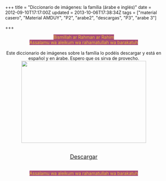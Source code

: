 +++
title = "Diccionario de imágenes: la família (árabe e inglés)"
date = 2012-09-10T17:17:00Z
updated = 2013-10-06T17:38:34Z
tags = ["material casero", "Material AMDUY", "P2", "arabe2", "descargas", "P3", "arabe 3"]

+++

<div dir="ltr" style="text-align: left;" trbidi="on"><div style="text-align: center;"><span style="background-color: #a64d79; color: #f1c232;">Bismillah ar Rahman ar Rahim</span></div><div style="text-align: center;"><span style="background-color: #a64d79; color: #f1c232;">Assalamu wa aleikum wa rahamatullah wa barakatuh</span></div><br /><div class="separator" style="clear: both; text-align: center;">Este diccionario de imágenes sobre la família lo podéis descargar y está en español y en árabe. Espero que os sirva de provecho.</div><div class="separator" style="clear: both; text-align: center;"><a href="http://4.bp.blogspot.com/-RcBup9bywAI/UglfPPa0ZbI/AAAAAAAAFXU/i9aMgo4BWEc/s1600/Untitled-5.jpg" imageanchor="1" style="margin-left: 1em; margin-right: 1em;"><img border="0" src="http://4.bp.blogspot.com/-RcBup9bywAI/UglfPPa0ZbI/AAAAAAAAFXU/i9aMgo4BWEc/s400/Untitled-5.jpg" height="263" width="400" /></a></div><div class="separator" style="clear: both; text-align: center;"><br /></div><div class="separator" style="clear: both; text-align: center;"></div><div class="separator" style="clear: both; text-align: center;"><br /></div><div class="separator" style="clear: both; text-align: center;"><a href="https://www.box.com/files#/files/0/f/382105819/1/f_3114913595" style="text-align: left;"><span style="font-size: large;">Descargar</span></a></div><br /><br /><div style="text-align: center;"><span style="background-color: #a64d79; color: #f1c232;">Assalamu wa aleikum wa rahamatullah wa barakatuh</span></div><br class="Apple-interchange-newline" /></div>
